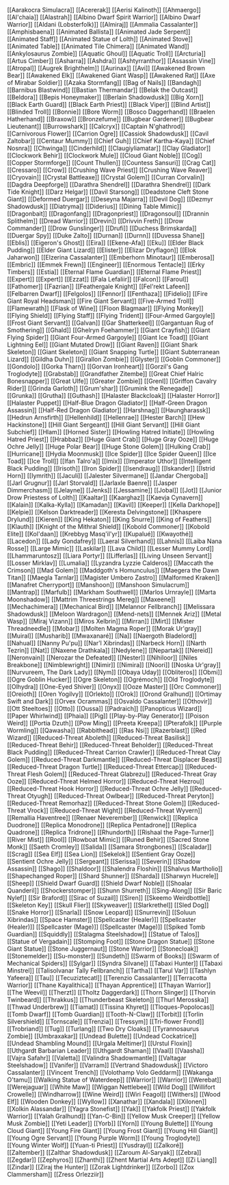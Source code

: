 [[Aarakocra Simulacra]]
[[Acererak]]
[[Aerisi Kalinoth]]
[[Ahmaergo]]
[[Al'chaia]]
[[Alastrah]]
[[Albino Dwarf Spirit Warrior]]
[[Albino Dwarf Warrior]]
[[Aldani (Lobsterfolk)]]
[[Almiraj]]
[[Ammalia Cassalanter]]
[[Amphisbaena]]
[[Animated Ballista]]
[[Animated Jade Serpent]]
[[Animated Staff]]
[[Animated Statue of Lolth]]
[[Animated Stove]]
[[Animated Table]]
[[Animated Tile Chimera]]
[[Animated Wand]]
[[Ankylosaurus Zombie]]
[[Aquatic Ghoul]]
[[Aquatic Troll]]
[[Arcturia]]
[[Artus Cimber]]
[[Asharra]]
[[Ashdra]]
[[Ashtyrranthor]]
[[Assassin Vine]]
[[Atropal]]
[[Augrek Brighthelm]]
[[Aurinax]]
[[Avi]]
[[Awakened Brown Bear]]
[[Awakened Elk]]
[[Awakened Giant Wasp]]
[[Awakened Rat]]
[[Axe of Mirabar Soldier]]
[[Azaka Stormfang]]
[[Bag of Nails]]
[[Bandagh]]
[[Barnibus Blastwind]]
[[Bastian Thermandar]]
[[Belak the Outcast]]
[[Beldora]]
[[Bepis Honeymaker]]
[[Berlain Shadowdusk]]
[[Big Xorn]]
[[Black Earth Guard]]
[[Black Earth Priest]]
[[Black Viper]]
[[Blind Artist]]
[[Blinded Troll]]
[[Bonnie]]
[[Bore Worm]]
[[Bosco Daggerhand]]
[[Braelen Hatherhand]]
[[Braxow]]
[[Bronzefume]]
[[Bugbear Gardener]]
[[Bugbear Lieutenant]]
[[Burrowshark]]
[[Calcryx]]
[[Captain N'ghathrod]]
[[Carnivorous Flower]]
[[Carrion Ogre]]
[[Cassiok Shadowdusk]]
[[Cavil Zaltobar]]
[[Centaur Mummy]]
[[Chief Guh]]
[[Chief Kartha-Kaya]]
[[Chief Nosnra]]
[[Chwinga]]
[[Cinderhild]]
[[Claugiyliamatar]]
[[Clay Gladiator]]
[[Clockwork Behir]]
[[Clockwork Mule]]
[[Cloud Giant Noble]]
[[Cog]]
[[Copper Stormforge]]
[[Count Thullen]]
[[Countess Sansuri]]
[[Crag Cat]]
[[Cressaro]]
[[Crow]]
[[Crushing Wave Priest]]
[[Crushing Wave Reaver]]
[[Cryovain]]
[[Crystal Battleaxe]]
[[Crystal Golem]]
[[Curran Corvalin]]
[[Dagdra Deepforge]]
[[Darathra Shendrel]]
[[Darathra Shendrel]]
[[Dark Tide Knight]]
[[Darz Helgar]]
[[Davil Starsong]]
[[Deadstone Cleft Stone Giant]]
[[Deformed Duergar]]
[[Deseyna Majarra]]
[[Devil Dog]]
[[Dezmyr Shadowdusk]]
[[Diatryma]]
[[Diderius]]
[[Dining Table Mimic]]
[[Dragonbait]]
[[Dragonfang]]
[[Dragonpriest]]
[[Dragonsoul]]
[[Drannin Splithelm]]
[[Dread Warrior]]
[[Drevin]]
[[Drivvin Freth]]
[[Drow Commander]]
[[Drow Gunslinger]]
[[Drufi]]
[[Duchess Brimskarda]]
[[Duergar Spy]]
[[Duke Zalto]]
[[Durnan]]
[[Durnn]]
[[Duvessa Shane]]
[[Eblis]]
[[Eigeron's Ghost]]
[[Eira]]
[[Ekene-Afa]]
[[Eku]]
[[Elder Black Pudding]]
[[Elder Giant Lizard]]
[[Elister]]
[[Elizar Dryflagon]]
[[Elok Jaharwon]]
[[Elzerina Cassalanter]]
[[Emberhorn Minotaur]]
[[Emberosa]]
[[Embric]]
[[Emmek Frewn]]
[[Engineer]]
[[Enormous Tentacle]]
[[Erky Timbers]]
[[Estia]]
[[Eternal Flame Guardian]]
[[Eternal Flame Priest]]
[[Expert]]
[[Expert]]
[[Ezzat]]
[[Fala Lefaliir]]
[[Falcon]]
[[Faroul]]
[[Fathomer]]
[[Fazrian]]
[[Feathergale Knight]]
[[Fel'rekt Lafeen]]
[[Felbarren Dwarf]]
[[Felgolos]]
[[Fennor]]
[[Fenthaza]]
[[Fidelio]]
[[Fire Giant Royal Headsman]]
[[Fire Giant Servant]]
[[Five-Armed Troll]]
[[Flamewrath]]
[[Flask of Wine]]
[[Floon Blagmaar]]
[[Flying Monkey]]
[[Flying Shield]]
[[Flying Staff]]
[[Flying Trident]]
[[Four-Armed Gargoyle]]
[[Frost Giant Servant]]
[[Galvan]]
[[Gar Shatterkeel]]
[[Gargantuan Rug of Smothering]]
[[Ghald]]
[[Ghelryn Foehammer]]
[[Giant Crayfish]]
[[Giant Flying Spider]]
[[Giant Four-Armed Gargoyle]]
[[Giant Ice Toad]]
[[Giant Lightning Eel]]
[[Giant Mutated Drow]]
[[Giant Raven]]
[[Giant Shark Skeleton]]
[[Giant Skeleton]]
[[Giant Snapping Turtle]]
[[Giant Subterranean Lizard]]
[[Gildha Duhn]]
[[Girallon Zombie]]
[[Glyster]]
[[Goblin Commoner]]
[[Gondolo]]
[[Gorka Tharn]]
[[Gorvan Ironheart]]
[[Gorzil's Gang Troglodyte]]
[[Grabstab]]
[[Grandfather Zitembe]]
[[Great Chief Halric Bonesnapper]]
[[Great Ulfe]]
[[Greater Zombie]]
[[Grenl]]
[[Griffon Cavalry Rider]]
[[Grinda Garloth]]
[[Grum'shar]]
[[Grumink the Renegade]]
[[Grunka]]
[[Grutha]]
[[Guthash]]
[[Halaster Blackcloak]]
[[Halaster Horror]]
[[Halaster Puppet]]
[[Half-Blue Dragon Gladiator]]
[[Half-Green Dragon Assassin]]
[[Half-Red Dragon Gladiator]]
[[Harshnag]]
[[Haungharassk]]
[[Hedrun Arnsfirth]]
[[Hellenhild]]
[[Hellenrae]]
[[Hester Barch]]
[[Hew Hackinstone]]
[[Hill Giant Sergeant]]
[[Hill Giant Servant]]
[[Hill Giant Subchief]]
[[Hlam]]
[[Horned Sister]]
[[Howling Hatred Initiate]]
[[Howling Hatred Priest]]
[[Hrabbaz]]
[[Huge Giant Crab]]
[[Huge Gray Ooze]]
[[Huge Ochre Jelly]]
[[Huge Polar Bear]]
[[Huge Stone Golem]]
[[Hulking Crab]]
[[Hurricane]]
[[Hydia Moonmusk]]
[[Ice Spider]]
[[Ice Spider Queen]]
[[Ice Toad]]
[[Ice Troll]]
[[Ifan Talro'a]]
[[Imix]]
[[Imperator Uthor]]
[[Intelligent Black Pudding]]
[[Irisoth]]
[[Iron Spider]]
[[Isendraug]]
[[Iskander]]
[[Istrid Horn]]
[[Iymrith]]
[[Jaculi]]
[[Jalester Silvermane]]
[[Jandar Chergoba]]
[[Jarl Grugnur]]
[[Jarl Storvald]]
[[Jarlaxle Baenre]]
[[Jasper Dimmerchasm]]
[[Jelayne]]
[[Jenks]]
[[Jessamine]]
[[Jobal]]
[[Jot]]
[[Junior Drow Priestess of Lolth]]
[[Kaaltar]]
[[Kaarghaz]]
[[Kaevja Cynavern]]
[[Kalain]]
[[Kalka-Kylla]]
[[Kamadan]]
[[Kavil]]
[[Keeper]]
[[Kella Darkhope]]
[[Kelpie]]
[[Kelson Darktreader]]
[[Keresta Delvingstone]]
[[Khaspere Drylund]]
[[Kieren]]
[[King Hekaton]]
[[King Snurre]]
[[King of Feathers]]
[[Klauth]]
[[Knight of the Mithral Shield]]
[[Kobold Commoner]]
[[Kobold Elite]]
[[Kol'daan]]
[[Krebbyg Masq'il'yr]]
[[Kupalué]]
[[Kwayothé]]
[[Lacedon]]
[[Lady Gondafrey]]
[[Laeral Silverhand]]
[[Lahnis]]
[[Laiba Nana Rosse]]
[[Large Mimic]]
[[Laskilar]]
[[Lava Child]]
[[Lesser Mummy Lord]]
[[Lhammaruntosz]]
[[Liara Portyr]]
[[Lifferlas]]
[[Living Unseen Servant]]
[[Losser Mirklav]]
[[Lumalia]]
[[Lyzandra Lyzzie Calderos]]
[[Maccath the Crimson]]
[[Mad Golem]]
[[Maddgoth's Homunculus]]
[[Maegera the Dawn Titan]]
[[Maegla Tarnlar]]
[[Magister Umbero Zastro]]
[[Malformed Kraken]]
[[Manafret Cherryport]]
[[Manshoon]]
[[Manshoon Simulacrum]]
[[Mantrap]]
[[Marfulb]]
[[Markham Southwell]]
[[Marlos Urnrayle]]
[[Marta Moonshadow]]
[[Mattrim Threestrings Mereg]]
[[Maxeene]]
[[Mechachimera]]
[[Mechanical Bird]]
[[Melannor Fellbranch]]
[[Melissara Shadowdusk]]
[[Meloon Wardragon]]
[[Mend-nets]]
[[Mennek Ariz]]
[[Metal Wasp]]
[[Miraj Vizann]]
[[Miros Xelbrin]]
[[Mirran]]
[[Mirt]]
[[Mister Threadneedle]]
[[Mobar]]
[[Molten Magma Roper]]
[[Morak Ur'gray]]
[[Muiral]]
[[Musharib]]
[[Mwaxanaré]]
[[Na]]
[[Naergoth Bladelord]]
[[Nahual]]
[[Nanny Pu'pu]]
[[Nar'l Xibrindas]]
[[Narbeck Horn]]
[[Narth Tezrin]]
[[Nat]]
[[Naxene Drathkala]]
[[Nedylene]]
[[Nepartak]]
[[Nereid]]
[[Neronvain]]
[[Nerozar the Defeated]]
[[Nester]]
[[Nihiloor]]
[[Niles Breakbone]]
[[Nimblewright]]
[[Nimir]]
[[Nimira]]
[[Noori]]
[[Noska Ur'gray]]
[[Nurvureem, The Dark Lady]]
[[Nym]]
[[Obaya Uday]]
[[Obliteros]]
[[Obmi]]
[[Ogre Goblin Hucker]]
[[Ogre Skeleton]]
[[Ogrémoch]]
[[Old Troglodyte]]
[[Olhydra]]
[[One-Eyed Shiver]]
[[Onyx]]
[[Ooze Master]]
[[Orc Commoner]]
[[Oreioth]]
[[Oren Yogilvy]]
[[Orlekto]]
[[Orok]]
[[Orond Gralhund]]
[[Ortimay Swift and Dark]]
[[Orvex Ocrammas]]
[[Osvaldo Cassalanter]]
[[Othovir]]
[[Ott Steeltoes]]
[[Otto]]
[[Oussa]]
[[Padraich]]
[[Panopticus Wizard]]
[[Paper Whirlwind]]
[[Phaia]]
[[Pig]]
[[Play-by-Play Generator]]
[[Poison Weird]]
[[Portia Dzuth]]
[[Pow Ming]]
[[Preeta Kreepa]]
[[Pterafolk]]
[[Purple Wormling]]
[[Qawasha]]
[[Rabbithead]]
[[Ras Nsi]]
[[Razerblast]]
[[Red Wizard]]
[[Reduced-Threat Aboleth]]
[[Reduced-Threat Basilisk]]
[[Reduced-Threat Behir]]
[[Reduced-Threat Beholder]]
[[Reduced-Threat Black Pudding]]
[[Reduced-Threat Carrion Crawler]]
[[Reduced-Threat Clay Golem]]
[[Reduced-Threat Darkmantle]]
[[Reduced-Threat Displacer Beast]]
[[Reduced-Threat Dragon Turtle]]
[[Reduced-Threat Ettercap]]
[[Reduced-Threat Flesh Golem]]
[[Reduced-Threat Glabrezu]]
[[Reduced-Threat Gray Ooze]]
[[Reduced-Threat Helmed Horror]]
[[Reduced-Threat Hezrou]]
[[Reduced-Threat Hook Horror]]
[[Reduced-Threat Ochre Jelly]]
[[Reduced-Threat Otyugh]]
[[Reduced-Threat Owlbear]]
[[Reduced-Threat Peryton]]
[[Reduced-Threat Remorhaz]]
[[Reduced-Threat Stone Golem]]
[[Reduced-Threat Vrock]]
[[Reduced-Threat Wight]]
[[Reduced-Threat Wyvern]]
[[Remallia Haventree]]
[[Renaer Neverember]]
[[Renwick]]
[[Replica Duodrone]]
[[Replica Monodrone]]
[[Replica Pentadrone]]
[[Replica Quadrone]]
[[Replica Tridrone]]
[[Rhundorth]]
[[Rishaal the Page-Turner]]
[[River Mist]]
[[Rool]]
[[Rowboat Mimic]]
[[Runed Behir]]
[[Sacred Stone Monk]]
[[Saeth Cromley]]
[[Salida]]
[[Samara Strongbones]]
[[Scaladar]]
[[Scrag]]
[[Sea Elf]]
[[Sea Lion]]
[[Sekelok]]
[[Sentient Gray Ooze]]
[[Sentient Ochre Jelly]]
[[Sergeant]]
[[Serissa]]
[[Severin]]
[[Shadow Assassin]]
[[Shago]]
[[Shaldoor]]
[[Shalendra Floshin]]
[[Shalvus Martholio]]
[[Shapechanged Roper]]
[[Shard Shunner]]
[[Sharda]]
[[Sharwyn Hucrele]]
[[Sheep]]
[[Shield Dwarf Guard]]
[[Shield Dwarf Noble]]
[[Shoalar Quanderil]]
[[Shockerstomper]]
[[Shunn Shurreth]]
[[Sing-Along]]
[[Sir Baric Nylef]]
[[Sir Braford]]
[[Sirac of Suzail]]
[[Siren]]
[[Skeemo Weirdbottle]]
[[Skeleton Key]]
[[Skull Flier]]
[[Skyweaver]]
[[Slarkrethel]]
[[Sled Dog]]
[[Snake Horror]]
[[Snarla]]
[[Snow Leopard]]
[[Snurrevin]]
[[Soluun Xibrindas]]
[[Space Hamster]]
[[Spellcaster (Healer)]]
[[Spellcaster (Healer)]]
[[Spellcaster (Mage)]]
[[Spellcaster (Mage)]]
[[Spiked Tomb Guardian]]
[[Squiddly]]
[[Stalagma Steelshadow]]
[[Statue of Talos]]
[[Statue of Vergadain]]
[[Stomping Foot]]
[[Stone Dragon Statue]]
[[Stone Giant Statue]]
[[Stone Juggernaut]]
[[Stone Warrior]]
[[Stonecloak]]
[[Stonemelder]]
[[Su-monster]]
[[Sundeth]]
[[Swarm of Books]]
[[Swarm of Mechanical Spiders]]
[[Sylgar]]
[[Syndra Silvane]]
[[Tabaxi Hunter]]
[[Tabaxi Minstrel]]
[[Talisolvanar Tally Fellbranch]]
[[Tartha]]
[[Tarul Var]]
[[Tashlyn Yafeera]]
[[Tau]]
[[Tecuziztecatl]]
[[Terenzio Cassalanter]]
[[Terracotta Warrior]]
[[Thane Kayalithica]]
[[Thayan Apprentice]]
[[Thayan Warrior]]
[[The Weevil]]
[[Therzt]]
[[Tholtz Daggerdark]]
[[Thorn Slinger]]
[[Thorvin Twinbeard]]
[[Thrakkus]]
[[Thunderbeast Skeleton]]
[[Thurl Merosska]]
[[Thwad Underbrew]]
[[Tiamat]]
[[Tissina Khyret]]
[[Tloques-Popolocas]]
[[Tomb Dwarf]]
[[Tomb Guardian]]
[[Tooth-N-Claw]]
[[Torbit]]
[[Torlin Silvershield]]
[[Tornscale]]
[[Trenzia]]
[[Tressym]]
[[Tri-flower Frond]]
[[Trobriand]]
[[Tug]]
[[Turlang]]
[[Two Dry Cloaks]]
[[Tyrannosaurus Zombie]]
[[Umbraxakar]]
[[Undead Bulette]]
[[Undead Cockatrice]]
[[Undead Shambling Mound]]
[[Urgala Meltimer]]
[[Urstul Floxin]]
[[Uthgardt Barbarian Leader]]
[[Uthgardt Shaman]]
[[Vaal]]
[[Vaasha]]
[[Vajra Safahr]]
[[Valetta]]
[[Valindra Shadowmantle]]
[[Valtagar Steelshadow]]
[[Vanifer]]
[[Varram]]
[[Vertrand Shadowdusk]]
[[Victoro Cassalanter]]
[[Vincent Trench]]
[[Volothamp Volo Geddarm]]
[[Wakanga O'tamu]]
[[Walking Statue of Waterdeep]]
[[Warrior]]
[[Warrior]]
[[Werebat]]
[[Werejaguar]]
[[White Maw]]
[[Wiggan Nettlebee]]
[[Wild Dog]]
[[Willifort Crowelle]]
[[Windharrow]]
[[Wine Weird]]
[[Wiri Feagol]]
[[Withers]]
[[Wood Elf]]
[[Wooden Donkey]]
[[Wyllow]]
[[Xanathar]]
[[Xandala]]
[[Xilonen]]
[[Xolkin Alassandar]]
[[Yagra Stonefist]]
[[Yak]]
[[Yakfolk Priest]]
[[Yakfolk Warrior]]
[[Yalah Gralhund]]
[[Yan-C-Bin]]
[[Yellow Musk Creeper]]
[[Yellow Musk Zombie]]
[[Yeti Leader]]
[[Yorb]]
[[Yorn]]
[[Young Bulette]]
[[Young Cloud Giant]]
[[Young Fire Giant]]
[[Young Frost Giant]]
[[Young Hill Giant]]
[[Young Ogre Servant]]
[[Young Purple Worm]]
[[Young Troglodyte]]
[[Young Winter Wolf]]
[[Yuan-ti Priest]]
[[Yusdrayl]]
[[Zalkoré]]
[[Zaltember]]
[[Zalthar Shadowdusk]]
[[Zaroum Al-Saryak]]
[[Zebra]]
[[Zegdar]]
[[Zephyros]]
[[Zhanthi]]
[[Zhent Martial Arts Adept]]
[[Zi Liang]]
[[Zindar]]
[[Ziraj the Hunter]]
[[Zorak Lightdrinker]]
[[Zorbo]]
[[Zox Clammersham]]
[[Zress Orlezziir]]